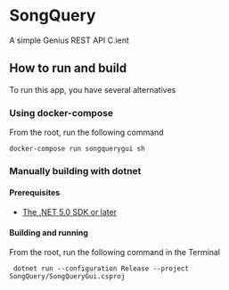 # SongQuery
A simple Genius REST API C.ient


## How to run and build
To run this app, you have several alternatives

### Using docker-compose 
From the root, run the following command

```
docker-compose run songquerygui sh
 ```

### Manually building with dotnet

#### Prerequisites
- [The .NET 5.0 SDK or later](https://dotnet.microsoft.com/download)

#### Building and running
From the root, run the following command in the Terminal

```
 dotnet run --configuration Release --project SongQuery/SongQueryGui.csproj  
 ```
